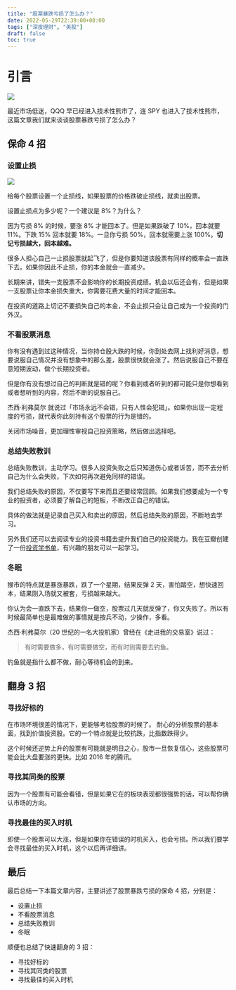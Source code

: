 ```yaml
---
title: "股票暴跌亏损了怎么办？"
date: 2022-05-29T22:39:00+08:00
tags: ["深度理财", "美股"]
draft: false
toc: true
---
```


# 引言

![](https://blog-1251237404.cos.ap-guangzhou.myqcloud.com/202205294jFqtE.jpg)

最近市场低迷，QQQ 早已经进入技术性熊市了，连 SPY 也进入了技术性熊市，这篇文章我们就来谈谈股票暴跌亏损了怎么办？

## 保命 4 招

### 设置止损

![](https://blog-1251237404.cos.ap-guangzhou.myqcloud.com/20220529LqIHu7.jpg)

给每个股票设置一个止损线，如果股票的价格跌破止损线，就卖出股票。

设置止损点为多少呢？一个建议是 8%？为什么？

因为亏损 8% 的时候，要涨 8% 才能回本了。但是如果跌破了 10%，回本就要 11%。下跌 15% 回本就要 18%。一旦你亏损 50%，回本就需要上涨 100%。**切记亏损越大，回本越难。**

很多人担心自己一止损股票就起飞了，但是你要知道该股票有同样的概率会一直跌下去。如果你因此不止损，你的本金就会一直减少。

长期来讲，错失一支股票不会影响你的长期投资成绩。机会以后还会有，但是如果一支股票让你本金损失重大，你需要花费大量的时间才能回本。

在投资的道路上切记不要损失自己的本金，不会止损只会让自己成为一个投资的门外汉。


### 不看股票消息

你有没有遇到过这种情况，当你持仓股大跌的时候，你到处去网上找利好消息，想要说服自己情况并没有想象中的那么差，股票很快就会涨了。然后说服自己不要在意短期波动，做个长期投资者。

但是你有没有想过自己的判断就是错的呢？你看到或者听到的都可能只是你想看到或者想听到的内容，然后不断的说服自己。

杰西·利弗莫尔 就说过「市场永远不会错，只有人性会犯错」。如果你出现一定程度的亏损，就代表你此刻持有这个股票的行为是错的。

关闭市场噪音，更加理性审视自己投资策略，然后做出选择吧。

### 总结失败教训

总结失败教训，主动学习。很多人投资失败之后只知道伤心或者诉苦，而不去分析自己为什么会失败，下次如何再次避免同样的错误。

我们总结失败的原因，不仅要写下来而且还要经常回顾。如果我们想要成为一个专业的投资者，必须要了解自己的短板，不断改正自己的错误。

具体的做法就是记录自己买入和卖出的原因，然后总结失败的原因，不断地去学习。

另外我们还可以去阅读专业的投资书籍去提升我们自己的投资能力。我在豆瓣创建了一份[投资学书单](https://www.douban.com/doulist/150568533/)，有兴趣的朋友可以一起学习。

### 冬眠

猴市的特点就是暴涨暴跌，跌了一个星期，结果反弹 2 天，害怕踏空，想快速回本，结果刚入场就又被套，亏损越来越大。

你认为会一直跌下去，结果你一做空，股票过几天就反弹了，你又失败了。所以有时候最简单也是最难做的事情就是按兵不动，少操作，多看。

杰西·利弗莫尔（20 世纪的一名大投机家）曾经在《走进我的交易室》说过：

> 有时需要做多，有时需要做空，而有时则需要去钓鱼。

钓鱼就是指什么都不做，耐心等待机会的到来。

## 翻身 3 招

### 寻找好标的

在市场环境很差的情况下，更能够考验股票的时候了。 耐心的分析股票的基本面，找到价值投资股。它的一个特点就是比较抗跌，比指数跌得少。

这个时候还逆势上升的股票有可能就是明日之心，股市一旦恢复信心，这些股票可能会比大盘要涨的更快。比如 2016 年的腾讯。

### 寻找其同类的股票

因为一个股票有可能会看错，但是如果它在的板块表现都很强势的话，可以帮你确认市场的方向。

### 寻找最佳的买入时机

即使一个股票可以大涨，但是如果你在错误的时机买入，也会亏损。所以我们要学会寻找最佳的买入时机，这个以后再详细讲。

## 最后

最后总结一下本篇文章内容，主要讲述了股票暴跌亏损的保命 4 招，分别是：

- 设置止损
- 不看股票消息
- 总结失败教训
- 冬眠

顺便也总结了快速翻身的 3 招：

- 寻找好标的
- 寻找其同类的股票
- 寻找最佳的买入时机